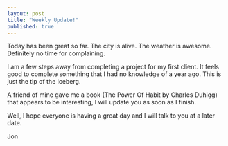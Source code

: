 ```yaml
---
layout: post
title: "Weekly Update!"
published: true
---
```


Today has been great so far.  The city is alive. The weather is awesome. Definitely no time for complaining. 

I am a few steps away from completing a project for my first client.  It feels good to complete something that I had no knowledge of a year ago.  This is just the tip of the iceberg.

A friend of mine gave me a book (The Power Of Habit by Charles Duhigg) that appears to be interesting, I will update you as soon as I finish.

Well, I hope everyone is having a great day and I will talk to you at a later date.

Jon
